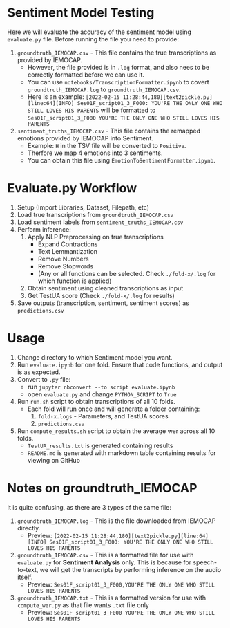 # Sentiment Model Testing
Here we will evaluate the accuracy of the sentiment model using `evaluate.py` file. Before running the file you need to provide:
1. `groundtruth_IEMOCAP.csv` - This file contains the true transcriptions as provided by IEMOCAP. 
    - However, the file provided is in `.log` format, and also nees to be correctly formatted before we can use it. 
    - You can use `notebooks/TranscriptionFormatter.ipynb` to covert `groundtruth_IEMOCAP.log` to `groundtruth_IEMOCAP.csv`.
    - Here is an example: `[2022-02-15 11:28:44,180][text2pickle.py][line:64][INFO] Ses01F_script01_3_F000: YOU'RE THE ONLY ONE WHO STILL LOVES HIS PARENTS` will be formatted to `Ses01F_script01_3_F000 YOU'RE THE ONLY ONE WHO STILL LOVES HIS PARENTS`
2. `sentiment_truths_IEMOCAP.csv` - This file contains the remapped emotions provided by IEMOCAP into Sentiment.
    - Example: `H` in the TSV file will be converted to `Positive`.
    - Therfore we map 4 emotions into 3 sentiments.
    - You can obtain this file using `EmotionToSentimentFormatter.ipynb`.

# Evaluate.py Workflow
1. Setup (Import Libraries, Dataset, Filepath, etc)
2. Load true transcriptions from `groundtruth_IEMOCAP.csv`
3. Load sentiment labels from `sentiment_truths_IEMOCAP.csv`
4. Perform inference: 
    1. Apply NLP Preprocessing on true transcriptions
        - Expand Contractions
        - Text Lemmantization
        - Remove Numbers
        - Remove Stopwords
        - (Any or all functions can be selected. Check `./fold-x/.log` for which function is applied)
    2. Obtain sentiment using cleaned transcriptions as input
    3. Get TestUA score (Check `./fold-x/.log` for results)
5. Save outputs (transcription, sentiment, sentiment scores) as `predictions.csv`

# Usage
1. Change directory to which Sentiment model you want.
2. Run `evaluate.ipynb` for one fold. Ensure that code functions, and output is as expected.
3. Convert to `.py` file:
    - run `jupyter nbconvert --to script evaluate.ipynb`
    - open `evaluate.py` and change `PYTHON_SCRIPT` to `True`
4. Run `run.sh` script to obtain transcriptions of all 10 folds.
    - Each fold will run once and will generate a folder containing:
        1. `fold-x.logs` - Parameters, and TestUA scores
        2. `predictions.csv`
5. Run `compute_results.sh` script to obtain the average wer across all 10 folds.
    - `TestUA_results.txt` is generated containing results
    - `README.md` is generated with markdown table containing results for viewing on GitHub

# Notes on groundtruth_IEMOCAP
It is quite confusing, as there are 3 types of the same file:
1. `groundtruth_IEMOCAP.log` - This is the file downloaded from IEMOCAP directly.
    - Preview: `[2022-02-15 11:28:44,180][text2pickle.py][line:64][INFO] Ses01F_script01_3_F000: YOU'RE THE ONLY ONE WHO STILL LOVES HIS PARENTS`
2. `groundtruth_IEMOCAP.csv` - This is a formatted file for use with `evaluate.py` for **Sentiment Analysis** only. This is because for speech-to-text, we will get the transcripts by performing inference on the audio itself.
    - Preview: `Ses01F_script01_3_F000,YOU'RE THE ONLY ONE WHO STILL LOVES HIS PARENTS`
3. `groundtruth_IEMOCAP.txt` - This is a formatted version for use with `compute_wer.py` as that file wants `.txt` file only
    - Preview: `Ses01F_script01_3_F000 YOU'RE THE ONLY ONE WHO STILL LOVES HIS PARENTS`

